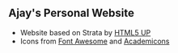 ## Ajay's Personal Website

- Website based on Strata by [HTML5 UP](https://html5up.net)
- Icons from [Font Awesome](https://fontawesome.com/) and [Academicons](https://jpswalsh.github.io/academicons/)

